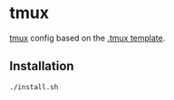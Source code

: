 # tmux

[tmux](https://github.com/tmux/tmux/wiki) config based on the [.tmux
template](https://github.com/gpakosz/.tmux).

## Installation

```bash
./install.sh
```
